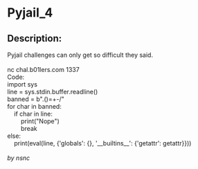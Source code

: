 
# Pyjail_4
## Description:
<div class="challenge-description">Pyjail challenges can only get so difficult they said.<br/>
<br/>
nc chal.b01lers.com 1337<br/>
<div class="bbcode_code">
<div class="bbcode_code_head">Code:</div>
<div class="bbcode_code_body" style="white-space:pre">import sys
line = sys.stdin.buffer.readline()
banned = b".()=+-/"
for char in banned:
    if char in line:
        print("Nope")
        break
else:
    print(eval(line, {'globals': {}, '__builtins__': {'getattr': getattr}}))</div>
</div>
<br/>
<i>by nsnc</i></div>

